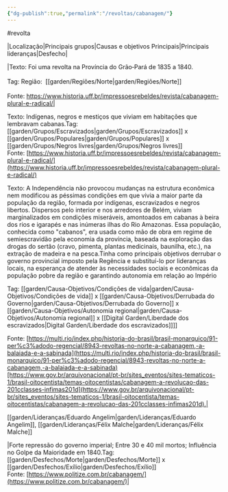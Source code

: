 ```yaml
---
{"dg-publish":true,"permalink":"/revoltas/cabanagem/"}
---
```


#revolta 

|Localização|Principais grupos|Causas e objetivos Principais|Principais lideranças|Desfecho|

|Texto: Foi uma revolta na Província do Grão‑Pará de 1835 a 1840.<br><br>Tag: Região:  [[garden/Regiões/Norte\|garden/Regiões/Norte]]<br><br>Fonte: https://www.historia.uff.br/impressoesrebeldes/revista/cabanagem-plural-e-radical/|

Texto: Indígenas, negros e mestiços que viviam em habitações que lembravam cabanas.Tag: [[garden/Grupos/Escravizados\|garden/Grupos/Escravizados]] x [[garden/Grupos/Populares\|garden/Grupos/Populares]] x [[garden/Grupos/Negros livres\|garden/Grupos/Negros livres]]<br>Fonte: [https://www.historia.uff.br/impressoesrebeldes/revista/cabanagem-plural-e-radical/](https://www.historia.uff.br/impressoesrebeldes/revista/cabanagem-plural-e-radical/)


Texto: A Independência não provocou mudanças na estrutura econômica nem modificou as péssimas condições em que vivia a maior parte da população da região, formada por indígenas, escravizados e negros libertos. Dispersos pelo interior e nos arredores de Belém, viviam marginalizados em condições miseráveis, amontoados em cabanas à beira dos rios e igarapés e nas inúmeras ilhas do Rio Amazonas. Essa população, conhecida como "cabanos", era usada como mão de obra em regime de semiescravidão pela economia da província, baseada na exploração das drogas do sertão (cravo, pimenta, plantas medicinais, baunilha, etc.), na extração de madeira e na pesca.Tinha como principais objetivos derrubar o governo provincial imposto pela Regência e substituí-lo por lideranças locais, na esperança de atender às necessidades sociais e econômicas da população pobre da região e garantindo autonomia em relação ao Império

Tag: [[garden/Causa-Objetivos/Condições de vida\|garden/Causa-Objetivos/Condições de vida]] x [[garden/Causa-Objetivos/Derrubada do Governo\|garden/Causa-Objetivos/Derrubada do Governo]] x [[garden/Causa-Objetivos/Autonomia regional\|garden/Causa-Objetivos/Autonomia regional]] x [[Digital Garden/Liberdade dos escravizados\|Digital Garden/Liberdade dos escravizados]]]]

Fonte: [https://multi.rio/index.php/historia-do-brasil/brasil-monarquico/91-per%c3%adodo-regencial/8943-revoltas-no-norte-a-cabanagem,-a-balaiada-e-a-sabinada](https://multi.rio/index.php/historia-do-brasil/brasil-monarquico/91-per%c3%adodo-regencial/8943-revoltas-no-norte-a-cabanagem,-a-balaiada-e-a-sabinada)[https://www.gov.br/arquivonacional/pt-br/sites_eventos/sites-tematicos-1/brasil-oitocentista/temas-oitocentistas/cabanagem-a-revolucao-das-201cclasses-infimas201d](https://www.gov.br/arquivonacional/pt-br/sites_eventos/sites-tematicos-1/brasil-oitocentista/temas-oitocentistas/cabanagem-a-revolucao-das-201cclasses-infimas201d).|

[[garden/Lideranças/Eduardo Angelim\|garden/Lideranças/Eduardo Angelim]], [[garden/Lideranças/Félix Malche\|garden/Lideranças/Félix Malche]]

|Forte repressão do governo imperial; Entre 30 e 40 mil mortos; Influência no Golpe da Maioridade em 1840.Tag: [[garden/Desfechos/Morte\|garden/Desfechos/Morte]] x [[garden/Desfechos/Exílio\|garden/Desfechos/Exílio]]
<br>Fonte: [https://www.politize.com.br/cabanagem/](https://www.politize.com.br/cabanagem/)|